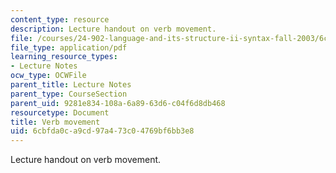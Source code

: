 ```yaml
---
content_type: resource
description: Lecture handout on verb movement.
file: /courses/24-902-language-and-its-structure-ii-syntax-fall-2003/6cbfda0ca9cd97a473c04769bf6bb3e8_9_24_handout.pdf
file_type: application/pdf
learning_resource_types:
- Lecture Notes
ocw_type: OCWFile
parent_title: Lecture Notes
parent_type: CourseSection
parent_uid: 9281e834-108a-6a89-63d6-c04f6d8db468
resourcetype: Document
title: Verb movement
uid: 6cbfda0c-a9cd-97a4-73c0-4769bf6bb3e8
---
```

Lecture handout on verb movement.

